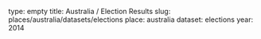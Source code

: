type: empty
title: Australia / Election Results
slug: places/australia/datasets/elections
place: australia
dataset: elections
year: 2014
